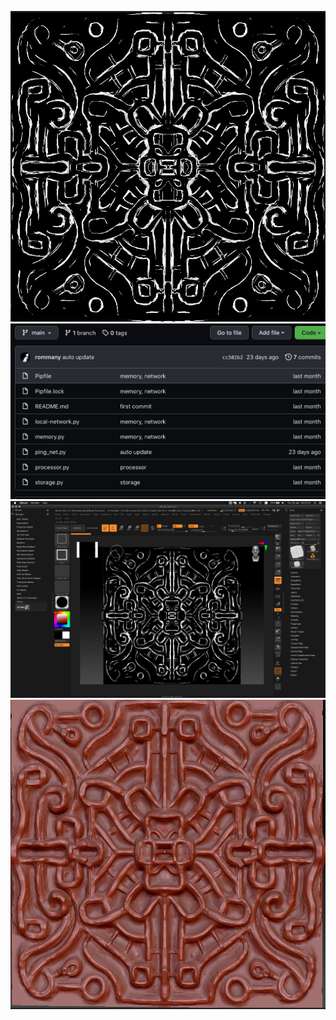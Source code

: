 ![](2022/Screenshot%202022-04-16%20at%2013.15.08.jpg)
![](2022/Screenshot%202022-04-23%20at%2013.04.08.jpg)
![](2022/Screenshot%202022-04-28%20at%2016.37.52.jpg)
![](2022/Screenshot%202022-04-28%20at%2016.41.18.jpg)
